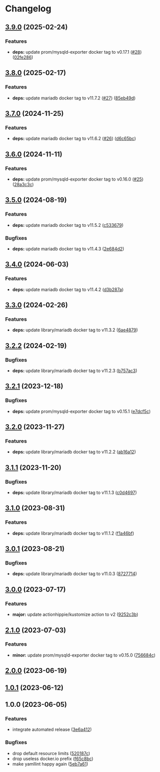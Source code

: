 # Changelog

## [3.9.0](https://github.com/kustomhippie/mariadb/compare/v3.8.0...v3.9.0) (2025-02-24)


### Features

* **deps:** update prom/mysqld-exporter docker tag to v0.17.1 ([#28](https://github.com/kustomhippie/mariadb/issues/28)) ([02fe286](https://github.com/kustomhippie/mariadb/commit/02fe2861b4d90134d89338d3830ed80800ef2f02))

## [3.8.0](https://github.com/kustomhippie/mariadb/compare/v3.7.0...v3.8.0) (2025-02-17)


### Features

* **deps:** update mariadb docker tag to v11.7.2 ([#27](https://github.com/kustomhippie/mariadb/issues/27)) ([85eb49d](https://github.com/kustomhippie/mariadb/commit/85eb49d6c47a5fcd3b399d3bbb64469f94f3efb9))

## [3.7.0](https://github.com/kustomhippie/mariadb/compare/v3.6.0...v3.7.0) (2024-11-25)


### Features

* **deps:** update mariadb docker tag to v11.6.2 ([#26](https://github.com/kustomhippie/mariadb/issues/26)) ([d6c65bc](https://github.com/kustomhippie/mariadb/commit/d6c65bc6e7895dc6f53adb3cf06770bd45a231e5))

## [3.6.0](https://github.com/kustomhippie/mariadb/compare/v3.5.0...v3.6.0) (2024-11-11)


### Features

* **deps:** update prom/mysqld-exporter docker tag to v0.16.0 ([#25](https://github.com/kustomhippie/mariadb/issues/25)) ([28a3c3c](https://github.com/kustomhippie/mariadb/commit/28a3c3caab00d9706da0c3b1ac99e579b22f9e91))

## [3.5.0](https://github.com/kustomhippie/mariadb/compare/v3.4.0...v3.5.0) (2024-08-19)


### Features

* **deps:** update mariadb docker tag to v11.5.2 ([c533679](https://github.com/kustomhippie/mariadb/commit/c533679a22020457b17b8efa0657dcff4a0025b0))


### Bugfixes

* **deps:** update mariadb docker tag to v11.4.3 ([2e684d2](https://github.com/kustomhippie/mariadb/commit/2e684d2d3f47899bd37a8b7d391e9ccd8e6e6b2a))

## [3.4.0](https://github.com/kustomhippie/mariadb/compare/v3.3.0...v3.4.0) (2024-06-03)


### Features

* **deps:** update mariadb docker tag to v11.4.2 ([d3b287a](https://github.com/kustomhippie/mariadb/commit/d3b287aa550324632a7481f9af6dd12dc00d6bf4))

## [3.3.0](https://github.com/kustomhippie/mariadb/compare/v3.2.2...v3.3.0) (2024-02-26)


### Features

* **deps:** update library/mariadb docker tag to v11.3.2 ([6ae4879](https://github.com/kustomhippie/mariadb/commit/6ae48797efd9e7f09ca8beb06c417ccd7473c22a))

## [3.2.2](https://github.com/kustomhippie/mariadb/compare/v3.2.1...v3.2.2) (2024-02-19)


### Bugfixes

* **deps:** update library/mariadb docker tag to v11.2.3 ([b757ac3](https://github.com/kustomhippie/mariadb/commit/b757ac32af6ae3c3efdd46383a6796fff148253f))

## [3.2.1](https://github.com/kustomhippie/mariadb/compare/v3.2.0...v3.2.1) (2023-12-18)


### Bugfixes

* **deps:** update prom/mysqld-exporter docker tag to v0.15.1 ([e7dcf5c](https://github.com/kustomhippie/mariadb/commit/e7dcf5c5f51c6063d1a3e60887e45bdded9558bf))

## [3.2.0](https://github.com/kustomhippie/mariadb/compare/v3.1.1...v3.2.0) (2023-11-27)


### Features

* **deps:** update library/mariadb docker tag to v11.2.2 ([ab16a12](https://github.com/kustomhippie/mariadb/commit/ab16a1205ff357785329d22f372b0e701c7a92c3))

## [3.1.1](https://github.com/kustomhippie/mariadb/compare/v3.1.0...v3.1.1) (2023-11-20)


### Bugfixes

* **deps:** update library/mariadb docker tag to v11.1.3 ([c0d4697](https://github.com/kustomhippie/mariadb/commit/c0d4697798fef54b66fd53af3eeb21888dfb7882))

## [3.1.0](https://github.com/kustomhippie/mariadb/compare/v3.0.1...v3.1.0) (2023-08-31)


### Features

* **deps:** update library/mariadb docker tag to v11.1.2 ([f1a46bf](https://github.com/kustomhippie/mariadb/commit/f1a46bf8b5428c9569519ffdc031eb1de8cac601))

## [3.0.1](https://github.com/kustomhippie/mariadb/compare/v3.0.0...v3.0.1) (2023-08-21)


### Bugfixes

* **deps:** update library/mariadb docker tag to v11.0.3 ([8727714](https://github.com/kustomhippie/mariadb/commit/872771460b629fdc73a0562c2cc4877ca1e5eedb))

## [3.0.0](https://github.com/kustomhippie/mariadb/compare/v2.1.0...v3.0.0) (2023-07-17)


### Features

* **major:** update actionhippie/kustomize action to v2 ([9252c3b](https://github.com/kustomhippie/mariadb/commit/9252c3b0b188761b7d4b04f7b2ec316a79544c6d))

## [2.1.0](https://github.com/kustomhippie/mariadb/compare/v2.0.0...v2.1.0) (2023-07-03)


### Features

* **minor:** update prom/mysqld-exporter docker tag to v0.15.0 ([756684c](https://github.com/kustomhippie/mariadb/commit/756684ccec99985127ff6e0caf31a926be7a403e))

## [2.0.0](https://github.com/kustomhippie/mariadb/compare/v1.0.1...v2.0.0) (2023-06-19)

## [1.0.1](https://github.com/kustomhippie/mariadb/compare/v1.0.0...v1.0.1) (2023-06-12)

## 1.0.0 (2023-06-05)


### Features

* integrate automated release ([3e6a412](https://github.com/kustomhippie/mariadb/commit/3e6a412938fea9c085196562d16760c8a9a948be))


### Bugfixes

* drop default resource limits ([520187c](https://github.com/kustomhippie/mariadb/commit/520187c432c5af6a6e9f2264bc036f543c53bbd3))
* drop useless docker.io prefix ([f65c8bc](https://github.com/kustomhippie/mariadb/commit/f65c8bc3ba6203dff852c63d381bba88fd8249f1))
* make yamllint happy again ([5eb7a61](https://github.com/kustomhippie/mariadb/commit/5eb7a61b44f56c32d9c2a542ea9eb4f11f212faa))
